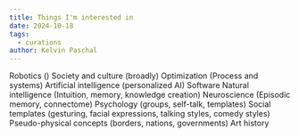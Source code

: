 ```yaml
---
title: Things I'm interested in
date: 2024-10-18
tags:
  - curations
author: Kelvin Paschal
---
```

Robotics ()
Society and culture (broadly)
Optimization (Process and systems)
Artificial intelligence (personalized AI)
Software
Natural intelligence (Intuition, memory, knowledge creation)
Neuroscience (Episodic memory, connectome)
Psychology (groups, self-talk, templates)
Social templates (gesturing, facial expressions, talking styles, comedy styles)
Pseudo-physical concepts (borders, nations, governments)
Art history 